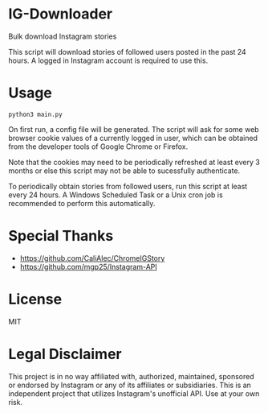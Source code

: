 # IG-Downloader
Bulk download Instagram stories

This script will download stories of followed users posted in the past 24 hours. A logged in Instagram account is required to use this.

# Usage
    python3 main.py

On first run, a config file will be generated. The script will ask for some web browser cookie values of a currently logged in user, which can be obtained from the developer tools of Google Chrome or Firefox.

Note that the cookies may need to be periodically refreshed at least every 3 months or else this script may not be able to sucessfully authenticate. 

To periodically obtain stories from followed users, run this script at least every 24 hours. A Windows Scheduled Task or a Unix cron job is recommended to perform this automatically.

# Special Thanks
- https://github.com/CaliAlec/ChromeIGStory
- https://github.com/mgp25/Instagram-API

# License
MIT

# Legal Disclaimer
This project is in no way affiliated with, authorized, maintained, sponsored or endorsed by Instagram or any of its affiliates or subsidiaries. This is an independent project that utilizes Instagram's unofficial API. Use at your own risk.
